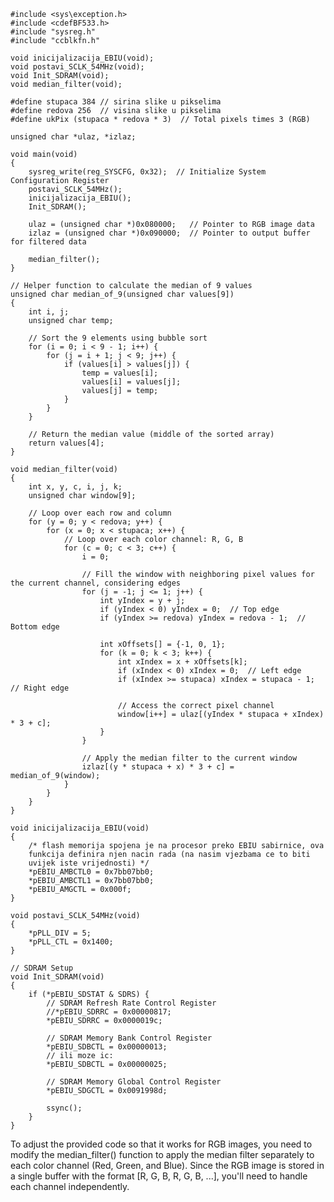     #include <sys\exception.h>
    #include <cdefBF533.h>
    #include "sysreg.h"
    #include "ccblkfn.h"

    void inicijalizacija_EBIU(void);
    void postavi_SCLK_54MHz(void);
    void Init_SDRAM(void);
    void median_filter(void);
    
    #define stupaca 384 // sirina slike u pikselima
    #define redova 256  // visina slike u pikselima
    #define ukPix (stupaca * redova * 3)  // Total pixels times 3 (RGB)
    
    unsigned char *ulaz, *izlaz;
    
    void main(void)
    {
        sysreg_write(reg_SYSCFG, 0x32);  // Initialize System Configuration Register
        postavi_SCLK_54MHz();
        inicijalizacija_EBIU();
        Init_SDRAM();
    
        ulaz = (unsigned char *)0x080000;   // Pointer to RGB image data
        izlaz = (unsigned char *)0x090000;  // Pointer to output buffer for filtered data
    
        median_filter();
    }

    // Helper function to calculate the median of 9 values
    unsigned char median_of_9(unsigned char values[9])
    {
        int i, j;
        unsigned char temp;
    
        // Sort the 9 elements using bubble sort
        for (i = 0; i < 9 - 1; i++) {
            for (j = i + 1; j < 9; j++) {
                if (values[i] > values[j]) {
                    temp = values[i];
                    values[i] = values[j];
                    values[j] = temp;
                }
            }
        }
    
        // Return the median value (middle of the sorted array)
        return values[4];
    }

    void median_filter(void)
    {
        int x, y, c, i, j, k;
        unsigned char window[9];
    
        // Loop over each row and column
        for (y = 0; y < redova; y++) {
            for (x = 0; x < stupaca; x++) {
                // Loop over each color channel: R, G, B
                for (c = 0; c < 3; c++) {
                    i = 0;
    
                    // Fill the window with neighboring pixel values for the current channel, considering edges
                    for (j = -1; j <= 1; j++) {
                        int yIndex = y + j;
                        if (yIndex < 0) yIndex = 0;  // Top edge
                        if (yIndex >= redova) yIndex = redova - 1;  // Bottom edge
    
                        int xOffsets[] = {-1, 0, 1};
                        for (k = 0; k < 3; k++) {
                            int xIndex = x + xOffsets[k];
                            if (xIndex < 0) xIndex = 0;  // Left edge
                            if (xIndex >= stupaca) xIndex = stupaca - 1;  // Right edge
    
                            // Access the correct pixel channel
                            window[i++] = ulaz[(yIndex * stupaca + xIndex) * 3 + c];
                        }
                    }
    
                    // Apply the median filter to the current window
                    izlaz[(y * stupaca + x) * 3 + c] = median_of_9(window);
                }
            }
        }
    }
    
    void inicijalizacija_EBIU(void)
    {
        /* flash memorija spojena je na procesor preko EBIU sabirnice, ova
        funkcija definira njen nacin rada (na nasim vjezbama ce to biti
        uvijek iste vrijednosti) */
        *pEBIU_AMBCTL0 = 0x7bb07bb0;
        *pEBIU_AMBCTL1 = 0x7bb07bb0;
        *pEBIU_AMGCTL = 0x000f;
    }

    void postavi_SCLK_54MHz(void)
    {
        *pPLL_DIV = 5;
        *pPLL_CTL = 0x1400;
    }
    
    // SDRAM Setup
    void Init_SDRAM(void)
    {
        if (*pEBIU_SDSTAT & SDRS) {
            // SDRAM Refresh Rate Control Register
            //*pEBIU_SDRRC = 0x00000817;
            *pEBIU_SDRRC = 0x0000019c;
    
            // SDRAM Memory Bank Control Register
            *pEBIU_SDBCTL = 0x00000013;
            // ili moze ic:
            *pEBIU_SDBCTL = 0x00000025;
    
            // SDRAM Memory Global Control Register
            *pEBIU_SDGCTL = 0x0091998d;
    
            ssync();
        }
    }


To adjust the provided code so that it works for RGB images, you need to modify the median_filter() function to apply the median filter separately to each color channel (Red, Green, and Blue). Since the RGB image is stored in a single buffer with the format [R, G, B, R, G, B, ...], you'll need to handle each channel independently.

                                 
